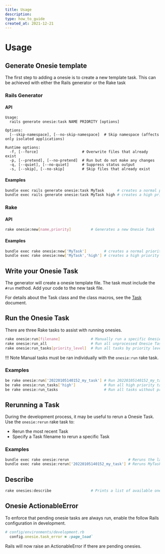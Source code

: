 ```yaml
---
title: Usage
description:
type: how_to_guide
created_at: 2021-12-21
---
```


# Usage

## Generate Onesie template
The first step to adding a onesie is to create a new template task. This can
be achieved with either the Rails generator or the Rake task

### Rails Generator

#### API
```
Usage:
  rails generate onesie:task NAME PRIORITY [options]

Options:
  [--skip-namespace], [--no-skip-namespace]  # Skip namespace (affects only isolated applications)

Runtime options:
  -f, [--force]                    # Overwrite files that already exist
  -p, [--pretend], [--no-pretend]  # Run but do not make any changes
  -q, [--quiet], [--no-quiet]      # Suppress status output
  -s, [--skip], [--no-skip]        # Skip files that already exist

```

#### Examples
```bash
bundle exec rails generate onesie:task MyTask      # creates a normal priority task
bundle exec rails generate onesie:task MyTask high # creates a high priority task
```

### Rake

#### API
```bash
rake onesie:new[name,priority]         # Generates a new Onesie Task
```

#### Examples

```bash
bundle exec rake onesie:new['MyTask']        # creates a normal priority task
bundle exec rake onesie:new['MyTask','high'] # creates a high priority task
```

## Write your Onesie Task
The generator will create a onesie template file. The task must include the
`#run` method. Add your code to the new task file.

For details about the Task class and the class macros, see the
[Task](../explanations/task.md) document.

## Run the Onesie Task
There are three Rake tasks to assist with running onesies.

```bash
rake onesie:run[filename]              # Manually run a specific Onesie Tasks
rake onesie:run_all                    # Run all unprocessed Onesie Tasks
rake onesie:run_tasks[priority_level]  # Run all tasks by priority level
```

!!! Note
    Manual tasks must be ran individually with the `onesie:run` rake task.

### Examples

```bash
be rake onesie:run['20220105140152_my_task'] # Run 20220105140152_my_task.rb
be rake onesie:run_tasks['high']             # Run all high priority tasks
be rake onesie:run_tasks                     # Run all tasks without priority
```

## Rerunning a Task
During the development process, it may be useful to rerun a Onesie Task.
Use the `onesie:rerun` rake task to:

- Rerun the most recent Task
- Specify a Task filename to rerun a specific Task

### Examples
```bash
bundle exec rake onesie:rerun                           # Reruns the last task
bundle exec rake onesie:rerun['20220105140152_my_task'] # Reruns MyTask
```

## Describe
```bash
rake onesies:describe                  # Prints a list of available onesies to run
```

## Onesie ActionableError
To enforce that pending onesie tasks are always run, enable the follow Rails
configuration in development.

```ruby
# config/environments/development.rb
  config.onesie.task_error = :page_load`
```
Rails will now raise an ActionableError if there are pending onesies.
